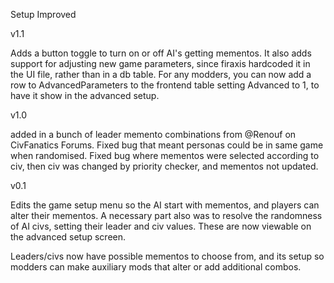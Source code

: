 Setup Improved

v1.1

Adds a button toggle to turn on or off AI's getting mementos. It also adds support for adjusting new game parameters, since firaxis hardcoded it in the UI file, rather than in a db table. For any modders, you can now add a row to AdvancedParameters to the frontend table setting Advanced to 1, to have it show in the advanced setup.

v1.0

added in a bunch of leader memento combinations from @Renouf on CivFanatics Forums. Fixed bug that meant personas could be in same game when randomised. Fixed bug where mementos were selected according to civ, then civ was changed by priority checker, and mementos not updated.

v0.1

Edits the game setup menu so the AI start with mementos, and players can alter their mementos. A necessary part also was to
resolve the randomness of AI civs, setting their leader and civ values. These are now viewable on the advanced setup screen.

Leaders/civs now have possible mementos to choose from, and its setup so modders can make auxiliary mods that alter or add
additional combos.
